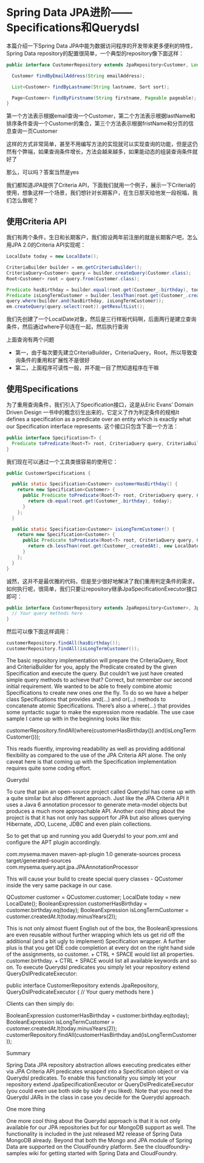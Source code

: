 # Spring Data JPA进阶——Specifications和Querydsl

本篇介绍一下Spring Data JPA中能为数据访问程序的开发带来更多便利的特性，Spring Data repository的配置很简单，一个典型的repository像下面这样：

```java
public interface CustomerRepository extends JpaRepository<Customer, Long> {

  Customer findByEmailAddress(String emailAddress);

  List<Customer> findByLastname(String lastname, Sort sort);

  Page<Customer> findByFirstname(String firstname, Pageable pageable);
}
```

第一个方法表示根据email查询一个Customer，第二个方法表示根据lastName和排序条件查询一个Customer的集合，第三个方法表示根据fristName和分页的信息查询一页Customer

这样的方式非常简单，甚至不用编写方法的实现就可以实现查询的功能，但是这仍然有个弊端，如果查询条件增长，方法会越来越多，如果能动态的组装查询条件就好了

那么，可以吗？答案当然是yes

我们都知道JPA提供了Criteria API，下面我们就用一个例子，展示一下Criteria的使用，想象这样一个场景，我们想针对长期客户，在生日那天给他发一段祝福，我们怎么做呢？

## 使用Criteria API

我们有两个条件，生日和长期客户，我们假设两年前注册的就是长期客户吧，怎么用JPA 2.0的Criteria API实现呢：

```java
LocalDate today = new LocalDate();

CriteriaBuilder builder = em.getCriteriaBuilder();
CriteriaQuery<Customer> query = builder.createQuery(Customer.class);
Root<Customer> root = query.from(Customer.class);

Predicate hasBirthday = builder.equal(root.get(Customer_.birthday), today);
Predicate isLongTermCustomer = builder.lessThan(root.get(Customer_.createdAt), today.minusYears(2);
query.where(builder.and(hasBirthday, isLongTermCustomer));
em.createQuery(query.select(root)).getResultList();
```

我们先创建了一个LocalDate对象，然后是三行样板代码啊，后面两行是建立查询条件，然后通过where子句连在一起，然后执行查询

上面查询有两个问题

- 第一，由于每次要先建立CriteriaBuilder，CriteriaQuery，Root，所以导致查询条件的重用和扩展性不是很好
- 第二，上面程序可读性一般，并不能一目了然知道程序在干嘛

## 使用Specifications

为了重用查询条件，我们引入了Specification接口，这是从Eric Evans’ Domain Driven Design 一书中的概念衍生出来的，它定义了作为判定条件的规格It defines a specification as a predicate over an entity which is exactly what our Specification interface represents. 这个接口只包含下面一个方法：

```java
public interface Specification<T> {
  Predicate toPredicate(Root<T> root, CriteriaQuery query, CriteriaBuilder cb);
}
```

我们现在可以通过一个工具类很容易的使用它：

```java
public CustomerSpecifications {

  public static Specification<Customer> customerHasBirthday() {
    return new Specification<Customer> {
      public Predicate toPredicate(Root<T> root, CriteriaQuery query, CriteriaBuilder cb) {
        return cb.equal(root.get(Customer_.birthday), today);
      }
    };
  }

  public static Specification<Customer> isLongTermCustomer() {
    return new Specification<Customer> {
      public Predicate toPredicate(Root<T> root, CriteriaQuery query, CriteriaBuilder cb) {
        return cb.lessThan(root.get(Customer_.createdAt), new LocalDate.minusYears(2));
      }
    };
  }
}
```

诚然，这并不是最优雅的代码，但是至少很好地解决了我们重用判定条件的需求，如何执行呢，很简单，我们只要让repository继承JpaSpecificationExecutor接口即可：

```java
public interface CustomerRepository extends JpaRepository<Customer>, JpaSpecificationExecutor {
  // Your query methods here
}
```

然后可以像下面这样调用：

```java
customerRepository.findAll(hasBirthday());
customerRepository.findAll(isLongTermCustomer());
```

The basic repository implementation will prepare the CriteriaQuery, Root and CriteriaBuilder for you, apply the Predicate created by the given Specification and execute the query. But couldn’t we just have created simple query methods to achieve that? Correct, but remember our second initial requirement. We wanted to be able to freely combine atomic Specifications to create new ones one the fly. To do so we have a helper class Specifications that provides and(…) and or(…) methods to concatenate atomic Specifications. There’s also a where(…) that provides some syntactic sugar to make the expression more readable. The use case sample I came up with in the beginning looks like this:

customerRepository.findAll(where(customerHasBirthday()).and(isLongTermCustomer()));

This reads fluently, improving readability as well as providing additional flexibility as compared to the use of the JPA Criteria API alone. The only caveat here is that coming up with the Specification implementation requires quite some coding effort.

Querydsl

To cure that pain an open-source project called Querydsl has come up with a quite similar but also different approach. Just like the JPA Criteria API it uses a Java 6 annotation processor to generate meta-model objects but produces a much more approachable API. Another cool thing about the project is that it has not only has support for JPA but also allows querying Hibernate, JDO, Lucene, JDBC and even plain collections.

So to get that up and running you add Querydsl to your pom.xml and configure the APT plugin accordingly.

<plugin>
  <groupId>com.mysema.maven</groupId>
  <artifactId>maven-apt-plugin</artifactId>
  <version>1.0</version>
  <executions>
    <execution>
      <phase>generate-sources</phase>
      <goals>
        <goal>process</goal>
      </goals>
      <configuration>
        <outputDirectory>target/generated-sources</outputDirectory>
        <processor>com.mysema.query.apt.jpa.JPAAnnotationProcessor</processor>
      </configuration>
    </execution>
  </executions>
</plugin>

This will cause your build to create special query classes - QCustomer inside the very same package in our case.

QCustomer customer = QCustomer.customer;
LocalDate today = new LocalDate();
BooleanExpression customerHasBirthday = customer.birthday.eq(today);
BooleanExpression isLongTermCustomer = customer.createdAt.lt(today.minusYears(2));

This is not only almost fluent English out of the box, the BooleanExpressions are even reusable without further wrapping which lets us get rid off the additional (and a bit ugly to implement) Specification wrapper. A further plus is that you get IDE code completion at every dot on the right hand side of the assignments, so customer. + CTRL + SPACE would list all properties. customer.birthday. + CTRL + SPACE would list all available keywords and so on. To execute Querydsl predicates you simply let your repository extend QueryDslPredicateExecutor:

public interface CustomerRepository extends JpaRepository<Customer>, QueryDslPredicateExecutor {
  // Your query methods here
}

Clients can then simply do:

BooleanExpression customerHasBirthday = customer.birthday.eq(today);
BooleanExpression isLongTermCustomer = customer.createdAt.lt(today.minusYears(2));
customerRepository.findAll(customerHasBirthday.and(isLongTermCustomer));

Summary

Spring Data JPA repository abstraction allows executing predicates either via JPA Criteria API predicates wrapped into a Specification object or via Querydsl predicates. To enable this functionality you simply let your repository extend JpaSpecificationExecutor or QueryDslPredicateExecutor (you could even use both side by side if you liked). Note that you need the Querydsl JARs in the class in case you decide for the Querydsl approach.

One more thing

One more cool thing about the Querydsl approach is that it is not only available for our JPA repositories but for our MongoDB support as well. The functionality is included in the just released M2 release of Spring Data MongoDB already. Beyond that both the Mongo and JPA module of Spring Data are supported on the CloudFoundry platform. See the cloudfoundry-samples wiki for getting started with Spring Data and CloudFoundry.
